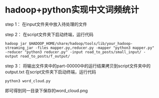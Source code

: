 # hadoop+python实现中文词频统计
step 1：
在input文件夹中放入待处理的文件

step 2：
在script文件夹下启动终端，运行代码
```
hadoop jar $HADOOP_HOME/share/hadoop/tools/lib/your_hadoop-streaming_jar -files mapper.py,reducer.py -mapper "python3 mapper.py" -reducer "python3 reducer.py" -input road_to_posts/small_input/ -output road_to_posts/f_output/
```

step 3：
将输出文件夹中的part-00000中的运行结果拷贝到script文件夹中的output.txt
在script文件夹下启动终端，运行代码
```
python3 word_cloud.py
```
即可得到同一目录下保存的word_cloud.png